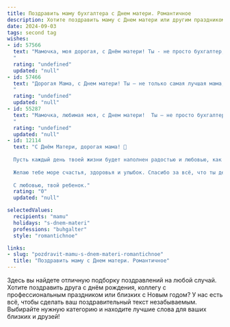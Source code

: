 ```yaml
---
title: Поздравить маму бухгалтера с Днем матери. Романтичное
description: Хотите поздравить маму с Днем матери или другим праздником? Наш ИИ создаст незабываемое поздравление, а вы обязательно выделитесь среди других.  
date: 2024-09-03
tags: second tag
wishes:
- id: 57566
  text: "Мамочка, моя дорогая, с Днём матери! Ты - не просто бухгалтер, ты — хранительница нашего уютного мира, мастер счета, за которым скрывается бесконечная любовь и забота. Пусть твоя работа всегда приносит радость, а наши сердца — только благодарность за твою неоценимую заботу.
  "
  rating: "undefined"
  updated: "null"
- id: 57466
  text: "Дорогая Мама, с Днем матери! Ты – не только самая лучшая мама, но и удивительный бухгалтер, который с такой же любовью и точностью ведёт свои дела, как и нашу семью. Твоя забота – это моя опора, твой профессионализм – пример для подражания. Спасибо за все!
  "
  rating: "undefined"
  updated: "null"
- id: 55287
  text: "Мамочка, любимая моя, с Днем матери!  Ты – не просто бухгалтер, ты – хранительница нашей семейной истории,  проводник любви и тепла. Спасибо за твою нежную заботу, за твои надежные плечи, где всегда можно найти поддержку.  Ты – самая яркая и прекрасная звезда на нашем небосклоне.  С любовью и восхищением, твой ребенок!
  "
  rating: "undefined"
  updated: "null"
- id: 12114
  text: "С Днём Матери, дорогая мама! 🌹
  
  Пусть каждый день твоей жизни будет наполнен радостью и любовью, как ты наполняешь нашу семью своим теплом и заботой. Твоя мудрость и профессионализм в бухгалтерии всегда вдохновляют меня. Ты – моя опора и пример для подражания.
  
  Желаю тебе море счастья, здоровья и улыбок. Спасибо за всё, что ты делаешь для нас. Ты неповторима и бесценна!
  
  С любовью, твой ребенок."
  rating: "0"
  updated: "null"

selectedValues:
  recipients: "mamu"
  holidays: "s-dnem-materi"
  professions: "buhgalter"
  style: "romantichnoe"

links:
- slug: "pozdravit-mamu-s-dnem-materi-romantichnoe"
  title: "Поздравить маму с Днем матери. Романтичное"
---
```


Здесь вы найдете отличную подборку поздравлений на любой случай. 
Хотите поздравить друга с днём рождения, коллегу с профессиональным праздником или близких с Новым годом? У нас есть всё, чтобы сделать ваш поздравительный текст незабываемым. Выбирайте нужную категорию и находите лучшие слова для ваших близких и друзей!
